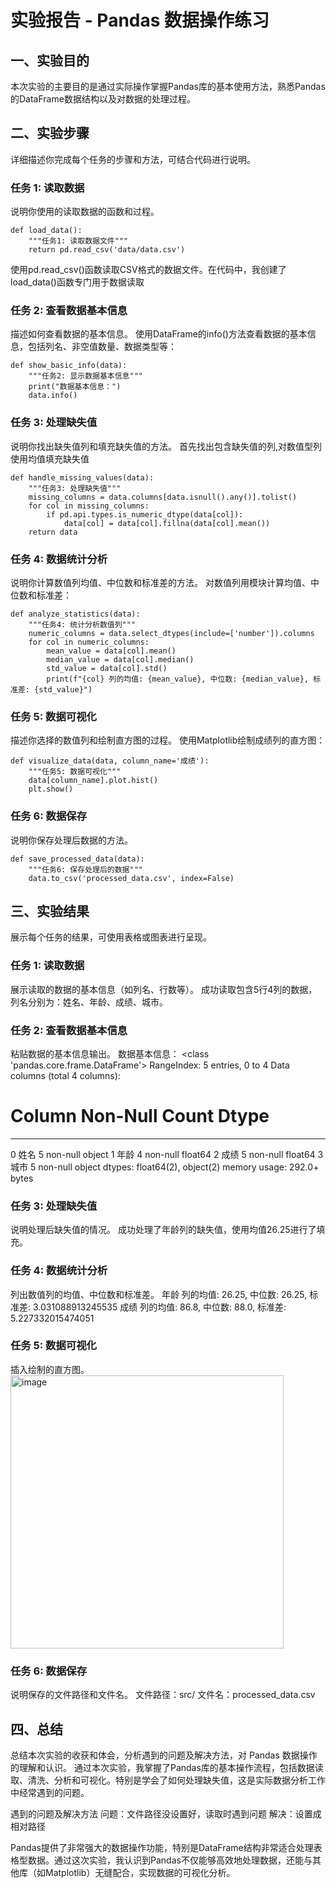 # 实验报告 - Pandas 数据操作练习

## 一、实验目的
本次实验的主要目的是通过实际操作掌握Pandas库的基本使用方法，熟悉Pandas的DataFrame数据结构以及对数据的处理过程。

## 二、实验步骤
详细描述你完成每个任务的步骤和方法，可结合代码进行说明。

### 任务 1: 读取数据
说明你使用的读取数据的函数和过程。
```
def load_data():
    """任务1: 读取数据文件"""
    return pd.read_csv('data/data.csv')
```
使用pd.read_csv()函数读取CSV格式的数据文件。在代码中，我创建了load_data()函数专门用于数据读取
### 任务 2: 查看数据基本信息
描述如何查看数据的基本信息。
使用DataFrame的info()方法查看数据的基本信息，包括列名、非空值数量、数据类型等：
```
def show_basic_info(data):
    """任务2: 显示数据基本信息"""
    print("数据基本信息：")
    data.info()
```
### 任务 3: 处理缺失值
说明你找出缺失值列和填充缺失值的方法。
首先找出包含缺失值的列,对数值型列使用均值填充缺失值
```
def handle_missing_values(data):
    """任务3: 处理缺失值"""
    missing_columns = data.columns[data.isnull().any()].tolist()
    for col in missing_columns:
        if pd.api.types.is_numeric_dtype(data[col]):
            data[col] = data[col].fillna(data[col].mean())
    return data
```
### 任务 4: 数据统计分析
说明你计算数值列均值、中位数和标准差的方法。
对数值列用模块计算均值、中位数和标准差：
```
def analyze_statistics(data):
    """任务4: 统计分析数值列"""
    numeric_columns = data.select_dtypes(include=['number']).columns
    for col in numeric_columns:
        mean_value = data[col].mean()
        median_value = data[col].median()
        std_value = data[col].std()
        print(f"{col} 列的均值: {mean_value}, 中位数: {median_value}, 标准差: {std_value}")
```
### 任务 5: 数据可视化
描述你选择的数值列和绘制直方图的过程。
使用Matplotlib绘制成绩列的直方图：
```
def visualize_data(data, column_name='成绩'):
    """任务5: 数据可视化"""
    data[column_name].plot.hist()
    plt.show()
```
### 任务 6: 数据保存
说明你保存处理后数据的方法。
```
def save_processed_data(data):
    """任务6: 保存处理后的数据"""
    data.to_csv('processed_data.csv', index=False)
```
## 三、实验结果
展示每个任务的结果，可使用表格或图表进行呈现。

### 任务 1: 读取数据
展示读取的数据的基本信息（如列名、行数等）。
成功读取包含5行4列的数据，列名分别为：姓名、年龄、成绩、城市。
### 任务 2: 查看数据基本信息
粘贴数据的基本信息输出。
数据基本信息：
<class 'pandas.core.frame.DataFrame'>
RangeIndex: 5 entries, 0 to 4
Data columns (total 4 columns):
 #   Column  Non-Null Count  Dtype
---  ------  --------------  -----
 0   姓名      5 non-null      object
 1   年龄      4 non-null      float64
 2   成绩      5 non-null      float64
 3   城市      5 non-null      object
dtypes: float64(2), object(2)
memory usage: 292.0+ bytes
### 任务 3: 处理缺失值
说明处理后缺失值的情况。
成功处理了年龄列的缺失值，使用均值26.25进行了填充。
### 任务 4: 数据统计分析
列出数值列的均值、中位数和标准差。
年龄 列的均值: 26.25, 中位数: 26.25, 标准差: 3.031088913245535
成绩 列的均值: 86.8, 中位数: 88.0, 标准差: 5.227332015474051
### 任务 5: 数据可视化
插入绘制的直方图。
<img width="437" alt="image" src="https://github.com/user-attachments/assets/fbb34a05-3f2a-4a6e-b9ab-0852de3ab07c" />

### 任务 6: 数据保存
说明保存的文件路径和文件名。
文件路径：src/
文件名：processed_data.csv
## 四、总结
总结本次实验的收获和体会，分析遇到的问题及解决方法，对 Pandas 数据操作的理解和认识。
通过本次实验，我掌握了Pandas库的基本操作流程，包括数据读取、清洗、分析和可视化。特别是学会了如何处理缺失值，这是实际数据分析工作中经常遇到的问题。

遇到的问题及解决方法
问题：文件路径没设置好，读取时遇到问题
解决：设置成相对路径

Pandas提供了非常强大的数据操作功能，特别是DataFrame结构非常适合处理表格型数据。通过这次实验，我认识到Pandas不仅能够高效地处理数据，还能与其他库（如Matplotlib）无缝配合，实现数据的可视化分析。    
